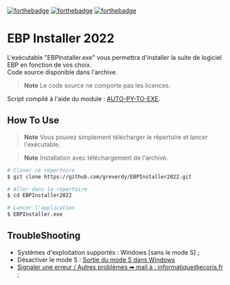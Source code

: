 
[![forthebadge](http://forthebadge.com/images/badges/made-with-python.svg)](https://ecoris.com)
[![forthebadge](http://forthebadge.com/images/badges/built-with-love.svg)](https://ecoris.com)
[![forthebadge](https://forthebadge.com/images/badges/designed-in-ms-paint.svg)](https://forthebadge.com)

# EBP Installer 2022

L'exécutable "EBPInstaller.exe" vous permettra d'installer la suite de logiciel EBP en fonction de vos choix.<br>
Code source disponible dans l'archive.<br>
> **Note**
> Le code source ne comporte pas les licences.

Script compilé à l'aide du module : <a href='https://pypi.org/project/auto-py-to-exe/' target="_blank">AUTO-PY-TO-EXE</a>.


## How To Use
> **Note**
> Vous pouvez simplement télécharger le répertoire et lancer l'exécutable.

> **Note**
> Installation avec téléchargement de l'archive.
```bash
# Cloner ce répertoire
$ git clone https://github.com/greverdy/EBPInstaller2022.git

# Aller dans le répertoire
$ cd EBPInstaller2022

# Lancer l'application
$ EBPInstaller.exe
```

## TroubleShooting

- Systèmes d'exploitation supportés : Windows [sans le mode S] ;
- Désactiver le mode S : <a href="https://support.microsoft.com/fr-fr/windows/sortie-du-mode-s-dans-windows-4f56d9be-99ec-6983-119f-031bfb28a307">Sortie du mode S dans Windows</a>
- <a href="mailto:informatique@ecoris.fr?subject=Problème avec l'application : EBPInstaller&body= --- Merci de détailler au mieux votre demande pour que nous puissions vous aider au plus vite ---" target="_blank"> Signaler une erreur / Autres problèmes ➡ mail à : informatique@ecoris.fr ;</a>

